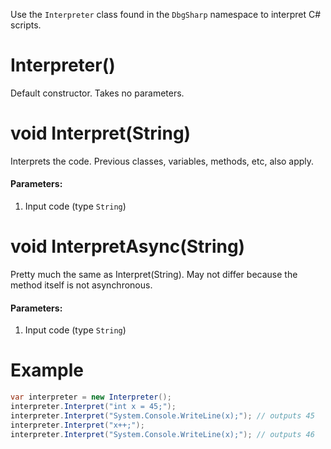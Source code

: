 Use the `Interpreter` class found in the `DbgSharp` namespace to interpret C# scripts.

# Interpreter()
Default constructor. Takes no parameters.

# void Interpret(String)
Interprets the code. Previous classes, variables, methods, etc, also apply.

#### Parameters:
1. Input code (type `String`)

# void InterpretAsync(String)
Pretty much the same as Interpret(String). May not differ because the method itself is not asynchronous.

#### Parameters:
1. Input code (type `String`)

# Example
```cs
var interpreter = new Interpreter();
interpreter.Interpret("int x = 45;");
interpreter.Interpret("System.Console.WriteLine(x);"); // outputs 45
interpreter.Interpret("x++;");
interpreter.Interpret("System.Console.WriteLine(x);"); // outputs 46
```
